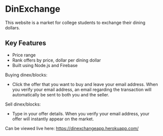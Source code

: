 # DinExchange
This website is a market for college students to exchange their dining dollars.

## Key Features
- Price range
- Rank offers by price, dollar per dining dollar
- Built using Node.js and Firebase

Buying dinex/blocks:

- Click the offer that you want to buy and leave your email address. When you verify your email address, an email regarding the transaction will automatically be sent to both you and the seller.

Sell dinex/blocks:

- Type in your offer details. When you verify your email address, your offer will instantly appear on the market.

Can be viewed live here: https://dinexchangeapp.herokuapp.com/

